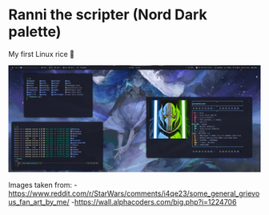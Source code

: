 # Ranni the scripter (Nord Dark palette)
My first Linux rice :tada:

![Previews](screenshots/w3.png)

Images taken from:
-https://www.reddit.com/r/StarWars/comments/i4qe23/some_general_grievous_fan_art_by_me/
-https://wall.alphacoders.com/big.php?i=1224706

